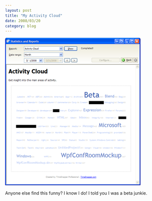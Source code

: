 ```yaml
---
layout: post
title: "My Activity Cloud"
date: 2008/03/20
category: blog
---
```


![Activity Cloud](/images/blog/WindowsLiveWriter/MyActivityCloud_7C54/image_4.png)

Anyone else find this funny? I know I do! I told you I was a beta junkie. 

